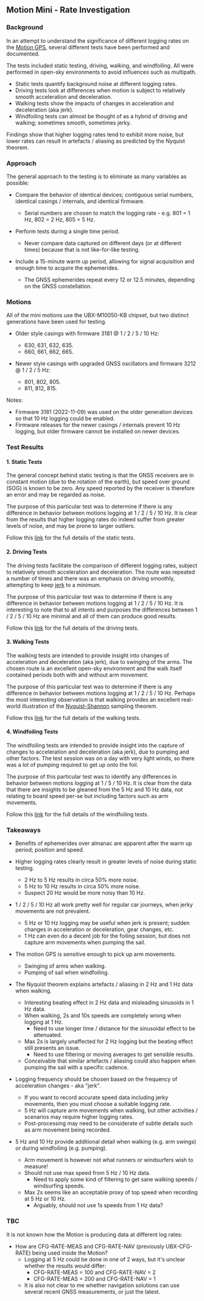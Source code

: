 ## Motion Mini - Rate Investigation

### Background

In an attempt to understand the significance of different logging rates on the [Motion GPS](https://www.motion-gps.com/motion/index.html), several different tests have been performed and documented.

The tests included static testing, driving, walking, and windfoiling.  All were performed in open-sky environments to avoid influences such as multipath.

- Static tests quantify background noise at different logging rates.
- Driving tests look at differences when motion is subject to relatively smooth acceleration and deceleration.
- Walking tests show the impacts of changes in acceleration and deceleration (aka jerk).
- Windfoiling tests can almost be thought of as a hybrid of driving and walking; sometimes smooth, sometimes jerky.

Findings show that higher logging rates tend to exhibit more noise, but lower rates can result in artefacts / aliasing as predicted by the Nyquist theorem.



### Approach

The general approach to the testing is to eliminate as many variables as possible:

- Compare the behavior of identical devices; contiguous serial numbers, identical casings / internals, and identical firmware.
  - Serial numbers are chosen to match the logging rate - e.g. 801 = 1 Hz, 802 = 2 Hz, 805 = 5 Hz.

- Perform tests during a single time period.
  - Never compare data captured on different days (or at different times) because that is not like-for-like testing.

- Include a 15-minute warm up period, allowing for signal acquisition and enough time to acquire the ephemerides.
  - The GNSS ephemerides repeat every 12 or 12.5 minutes, depending on the GNSS constellation.




### Motions

All of the mini motions use the UBX-M10050-KB chipset, but two distinct generations have been used for testing.

- Older style casings with firmware 3181 @ 1 / 2 / 5 / 10 Hz:
  - 630, 631, 632, 635.
  - 660, 661, 662, 665.

- Newer style casings with upgraded GNSS oscillators and firmware 3212 @ 1 / 2 / 5 Hz:
  - 801, 802, 805.
  - 811, 812, 815.


Notes:

- Firmware 3181 (2022-11-09) was used on the older generation devices so that 10 Hz logging could be enabled.
- Firmware releases for the newer casings / internals prevent 10 Hz logging, but older firmware cannot be installed on newer devices.




### Test Results

#### 1. Static Tests

The general concept behind static testing is that the GNSS receivers are in constant motion (due to the rotation of the earth), but speed over ground (SOG) is known to be zero. Any speed reported by the receiver is therefore an error and may be regarded as noise.

The purpose of this particular test was to determine if there is any difference in behavior between motions logging at 1 / 2 / 5 / 10 Hz. It is clear from the results that higher logging rates do indeed suffer from greater levels of noise, and may be prone to larger outliers.

Follow this [link](garden/README.md) for the full details of the static tests.



#### 2. Driving Tests

The driving tests facilitate the comparison of different logging rates, subject to relatively smooth acceleration and deceleration. The route was repeated a number of times and there was an emphasis on driving smoothly, attempting to keep [jerk](https://en.wikipedia.org/wiki/Jerk_(physics)) to a minimum.

The purpose of this particular test was to determine if there is any difference in behavior between motions logging at 1 / 2 / 5 / 10 Hz. It is interesting to note that to all intents and purposes the differences between 1 / 2 / 5 / 10 Hz are minimal and all of them can produce good results.

Follow this [link](driving/README.md) for the full details of the driving tests.



#### 3. Walking Tests

The walking tests are intended to provide insight into changes of acceleration and deceleration (aka jerk), due to swinging of the arms. The chosen route is an excellent open-sky environment and the walk itself contained periods both with and without arm movement.

The purpose of this particular test was to determine if there is any difference in behavior between motions logging at 1 / 2 / 5 / 10 Hz. Perhaps the most interesting observation is that walking provides an excellent real-world illustration of the [Nyquist-Shannon](https://en.wikipedia.org/wiki/Nyquist%E2%80%93Shannon_sampling_theorem) sampling theorem.

Follow this [link](walking/README.md) for the full details of the walking tests.



#### 4. Windfoiling Tests

The windfoiling tests are intended to provide insight into the capture of changes to acceleration and deceleration (aka jerk), due to pumping and other factors. The test session was on a day with very light winds, so there was a lot of pumping required to get up onto the foil.

The purpose of this particular test was to identify any differences in behavior between motions logging at 1 / 5 / 10 Hz. It is clear from the data that there are insights to be gleaned from the 5 Hz and 10 Hz data, not relating to board speed per-se but including factors such as arm movements.

Follow this [link](windfoiling/README.md) for the full details of the windfoiling tests.



### Takeaways

- Benefits of ephemerides over almanac are apparent after the warm up period; position and speed.
- Higher logging rates clearly result in greater levels of noise during static testing.
  - 2 Hz to 5 Hz results in circa 50% more noise.
  - 5 Hz to 10 Hz results in circa 50% more noise.
  - Suspect 20 Hz would be more noisy than 10 Hz.
- 1 / 2 / 5 / 10 Hz all work pretty well for regular car journeys, when jerky movements are not prevalent.
  - 5 Hz or 10 Hz logging may be useful when jerk is present; sudden changes in acceleration or deceleration, gear changes, etc.
  - 1 Hz can even do a decent job for the foiling session, but does not capture arm movements when pumping the sail.

- The motion GPS is sensitive enough to pick up arm movements.
  - Swinging of arms when walking.
  - Pumping of sail when windfoiling.
- The Nyquist theorem explains artefacts / aliasing in 2 Hz and 1 Hz data when walking.
  - Interesting beating effect in 2 Hz data and misleading sinusoids in 1 Hz data.
  - When walking, 2s and 10s speeds are completely wrong when logging at 1 Hz.
    - Need to use longer time / distance for the sinusoidal effect to be attenuated.
  - Max 2s is largely unaffected for 2 Hz logging but the beating effect still presents an issue.
    - Need to use filtering or moving averages to get sensible results.
  - Conceivable that similar artefacts / aliasing could also happen when pumping the sail with a specific cadence.
- Logging frequency should be chosen based on the frequency of acceleration changes - aka "jerk".
  - If you want to record accurate speed data including jerky movements, then you must choose a suitable logging rate.
  - 5 Hz will capture arm movements when walking, but other activities / scenarios may require higher logging rates.
  - Post-processing may need to be considerate of subtle details such as arm movement being recorded.
- 5 Hz and 10 Hz provide additional detail when walking (e.g. arm swings) or during windfoiling (e.g. pumping).
  - Arm movement is however not what runners or windsurfers wish to measure!
  - Should not use max speed from 5 Hz / 10 Hz data.
    - Need to apply some kind of filtering to get sane walking speeds / windsurfing speeds.
  - Max 2s seems like an acceptable proxy of top speed when recording at 5 Hz or 10 Hz.
    - Arguably, should not use 1s speeds from 1 Hz data?



### TBC

It is not known how the Motion is producing data at different log rates:

- How are CFG-RATE-MEAS and CFG-RATE-NAV (previously UBX-CFG-RATE) being used inside the Motion?
  - Logging at 5 Hz could be done in one of 2 ways, but it's unclear whether the results would differ:
    - CFG-RATE-MEAS = 100 and CFG-RATE-NAV = 2
    - CFG-RATE-MEAS = 200 and CFG-RATE-NAV = 1
  - It is also not clear to me whether navigation solutions can use several recent GNSS measurements, or just the latest.
